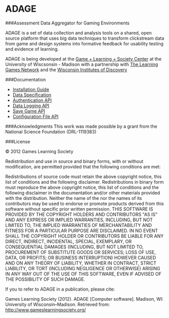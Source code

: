 ADAGE
====================

###Assessment Data Aggregator for Gaming Environments

ADAGE is a set of data collection and analysis tools on a shared, open source platform that 
uses big data techniques to transform clickstream data from game and design systems into 
formative feedback for usability testing and evidence of learning.

ADAGE is being developed at the [Game + Learning + Society Center](http://www.gameslearningsociety.org) at the University of Wiscsonsin - Madison with
a partnership with [The Learning Games Network](http://www.learninggamesnetwork.org) and the [Wisconsin Institutes of Discovery](http://wid.wisc.edu)

###Documentation

* [Installation Guide](https://github.com/wids-eria/ADAGE/blob/master/doc/install.md)
* [Data Specification](https://github.com/wids-eria/ADAGE/blob/master/doc/data_spec.md)
* [Authentication API](https://github.com/wids-eria/ADAGE/blob/master/doc/authentication.md)
* [Data Logging API](https://github.com/wids-eria/ADAGE/blob/master/doc/data_logging.md)
* [Save Game API](https://github.com/wids-eria/ADAGE/blob/master/doc/save_games.md)
* [Configuration File API](https://github.com/wids-eria/ADAGE/blob/master/doc/config_storage.md)


###Acknowledgments 
This work was made possible by a grant from the National Science Foundation (DRL-1119383)

###License

© 2012 Games Learning Society

Redistribution and use in source and binary forms, with or without modification, are permitted provided that the following conditions are met:

Redistributions of source code must retain the above copyright notice, this list of conditions and the following disclaimer. Redistributions in binary form must reproduce the above copyright notice, this list of conditions and the following disclaimer in the documentation and/or other materials provided with the distribution. Neither the name of the nor the names of its contributors may be used to endorse or promote products derived from this software without specific prior written permission. THIS SOFTWARE IS PROVIDED BY THE COPYRIGHT HOLDERS AND CONTRIBUTORS "AS IS" AND ANY EXPRESS OR IMPLIED WARRANTIES, INCLUDING, BUT NOT LIMITED TO, THE IMPLIED WARRANTIES OF MERCHANTABILITY AND FITNESS FOR A PARTICULAR PURPOSE ARE DISCLAIMED. IN NO EVENT SHALL THE COPYRIGHT HOLDER OR CONTRIBUTORS BE LIABLE FOR ANY DIRECT, INDIRECT, INCIDENTAL, SPECIAL, EXEMPLARY, OR CONSEQUENTIAL DAMAGES (INCLUDING, BUT NOT LIMITED TO, PROCUREMENT OF SUBSTITUTE GOODS OR SERVICES; LOSS OF USE, DATA, OR PROFITS; OR BUSINESS INTERRUPTION) HOWEVER CAUSED AND ON ANY THEORY OF LIABILITY, WHETHER IN CONTRACT, STRICT LIABILITY, OR TORT (INCLUDING NEGLIGENCE OR OTHERWISE) ARISING IN ANY WAY OUT OF THE USE OF THIS SOFTWARE, EVEN IF ADVISED OF THE POSSIBILITY OF SUCH DAMAGE.

If you to refer to ADAGE in a publication, please cite:


Games Learning Society (2012). ADAGE [Computer software]. Madison, WI: University of Wisconsin–Madison. Retrieved from: http://www.gameslearningsociety.org/

